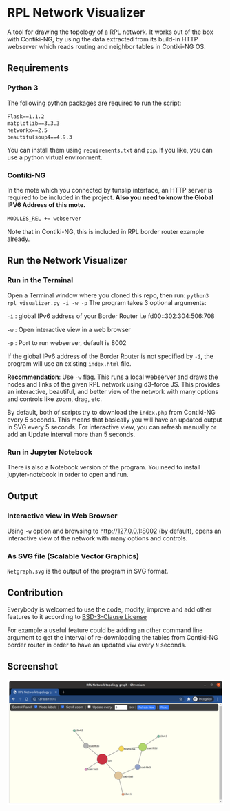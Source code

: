 # RPL Network Visualizer

A tool for drawing the topology of a RPL network. It works out of the box with Contiki-NG, by using the data extracted from its build-in HTTP webserver which reads routing and neighbor tables in Contiki-NG OS.

## Requirements

### Python 3

The following python packages are required to run the script:

```
Flask==1.1.2
matplotlib==3.3.3
networkx==2.5
beautifulsoup4==4.9.3
```

You can install them using `requirements.txt` and `pip`. If you like, you can use a python virtual environment.

### Contiki-NG

In the mote which you connected by tunslip interface, an HTTP server is required to be included in the project. **Also you need to know the Global IPV6 Address of this mote.**

`
MODULES_REL += webserver
`

Note that in Contiki-NG, this is included in RPL border router example already.

## Run the Network Visualizer

### Run in the Terminal

Open a Terminal window where you cloned this repo, then run:
`python3 rpl_visualizer.py -i -w -p`
The program takes 3 optional arguments:

`-i` : global IPv6 address of your Border Router i.e fd00::302:304:506:708

`-w` : Open interactive view in a web browser

`-p` : Port to run webserver, default is 8002

If the global IPv6 address of the Border Router is not specified by `-i`, the program will use an existing `index.html` file.

**Recommendation**: Use `-w` flag. This runs a local webserver and draws the nodes and links of the given RPL network using d3-force JS. This provides an interactive, beautiful, and better view of the network with many options and controls like zoom, drag, etc.

By default, both of scripts try to download the `index.php` from Contiki-NG every 5 seconds. This means that basically you will have an updated output in SVG every 5 seconds. For interactive view, you can refresh manually or add an Update interval more than 5 seconds.

### Run in Jupyter Notebook

There is also a Notebook version of the program. You need to install jupyter-notebook in order to open and run.

## Output

### Interactive view in Web Browser

Using `-w` option and browsing to <http://127.0.0.1:8002> (by default), opens an interactive view of the network with many options and controls.

### As SVG file (Scalable Vector Graphics)

`Netgraph.svg` is the output of the program in SVG format.

## Contribution

Everybody is welcomed to use the code, modify, improve and add other features to it according to [BSD-3-Clause License](LICENSE)

For example a useful feature could be adding an other command line argument to get the interval of re-downloading the tables from Contiki-NG border router in order to have an updated viw every `N` seconds.

## Screenshot
![Alt text](force/screenshot.png?raw=true "Title")
